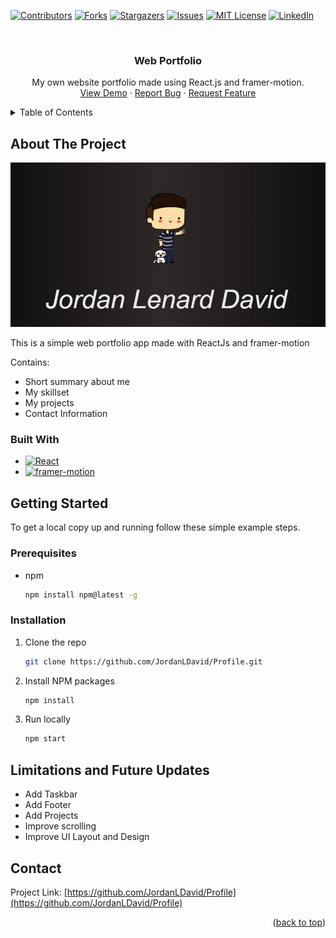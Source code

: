 <a name="readme-top"></a>
<!-- PROJECT SHIELDS -->
[![Contributors][contributors-shield]][contributors-url]
[![Forks][forks-shield]][forks-url]
[![Stargazers][stars-shield]][stars-url]
[![Issues][issues-shield]][issues-url]
[![MIT License][license-shield]][license-url]
[![LinkedIn][linkedin-shield]][linkedin-url]

<!-- PROJECT LOGO -->
<br />
<div align="center">
  <h3 align="center">Web Portfolio</h3>

  <p align="center">
    My own website portfolio made using React.js and framer-motion.
    <br />
    <a href="https://github.com/JordanLDavid/Profile">View Demo</a>
    ·
    <a href="https://github.com/JordanLDavid/Profile/issues">Report Bug</a>
    ·
    <a href="https://github.com/JordanLDavid/Profile/issues">Request Feature</a>
  </p>
</div>

<!-- TABLE OF CONTENTS -->
<details>
  <summary>Table of Contents</summary>
  <ol>
    <li>
      <a href="#about-the-project">About The Project</a>
      <ul>
        <li><a href="#built-with">Built With</a></li>
      </ul>
    </li>
    <li>
      <a href="#getting-started">Getting Started</a>
      <ul>
        <li><a href="#prerequisites">Prerequisites</a></li>
        <li><a href="#installation">Installation</a></li>
      </ul>
    </li>
    <li><a href="#limitations-and-future-updates">Future Updates</a></li>
    <li><a href="#contact">Contact</a></li>
  </ol>
</details>

<!-- ABOUT THE PROJECT -->
## About The Project

[![Product Name Screen Shot][product-screenshot]](https://jordanlenarddavid.netlify.app/)

This is a simple web portfolio app made with ReactJs and framer-motion

Contains:
* Short summary about me
* My skillset
* My projects
* Contact Information

### Built With
* [![React][React.js]][React-url]
* [![framer-motion][framer.com]][framer-url]

<!-- GETTING STARTED -->
## Getting Started

To get a local copy up and running follow these simple example steps.

### Prerequisites

* npm
  ```sh
  npm install npm@latest -g
  ```

### Installation

1. Clone the repo
   ```sh
   git clone https://github.com/JordanLDavid/Profile.git
   ```
2. Install NPM packages
   ```sh
   npm install
   ```
3. Run locally
   ```sh
   npm start
   ```
<!-- FUTURE IMPROVEMENTS -->
## Limitations and Future Updates
* Add Taskbar
* Add Footer
* Add Projects
* Improve scrolling
* Improve UI Layout and Design

<!-- CONTACT -->
## Contact
Project Link: [https://github.com/JordanLDavid/Profile](https://github.com/JordanLDavid/Profile)

<p align="right">(<a href="#readme-top">back to top</a>)</p>

<!-- MARKDOWN LINKS & IMAGES -->
<!-- https://www.markdownguide.org/basic-syntax/#reference-style-links -->
[contributors-shield]: https://img.shields.io/github/contributors/JordanLDavid/Profile.svg?style=for-the-badge
[contributors-url]: https://github.com/JordanLDavid/Profile/graphs/contributors
[forks-shield]: https://img.shields.io/github/forks/JordanLDavid/Profile.svg?style=for-the-badge
[forks-url]: https://github.com/JordanLDavid/Profile/network/members
[stars-shield]: https://img.shields.io/github/stars/JordanLDavid/Profile.svg?style=for-the-badge
[stars-url]: https://github.com/JordanLDavid/Profile/stargazers
[issues-shield]: https://img.shields.io/github/issues/JordanLDavid/Profile.svg?style=for-the-badge
[issues-url]: https://github.com/JordanLDavid/Profile/issues
[license-shield]: https://img.shields.io/github/license/JordanLDavid/Profile.svg?style=for-the-badge
[license-url]: https://github.com/JordanLDavid/Profile/blob/master/LICENSE.txt
[linkedin-shield]: https://img.shields.io/badge/-LinkedIn-black.svg?style=for-the-badge&logo=linkedin&colorB=555
[linkedin-url]: https://linkedin.com/in/JordanLenardDavid
[product-screenshot]: public/images/product-screenshot.JPG
[React.js]: https://img.shields.io/badge/React-20232A?style=for-the-badge&logo=react&logoColor=61DAFB
[React-url]: https://reactjs.org/
[framer.com]: https://img.shields.io/badge/framer-20232A?style=for-the-badge&logo=framer&logoColor=61DAFB
[framer-url]: https://framer.com/motion
